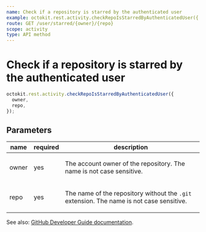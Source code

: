 ```yaml
---
name: Check if a repository is starred by the authenticated user
example: octokit.rest.activity.checkRepoIsStarredByAuthenticatedUser({ owner, repo })
route: GET /user/starred/{owner}/{repo}
scope: activity
type: API method
---
```


# Check if a repository is starred by the authenticated user

```js
octokit.rest.activity.checkRepoIsStarredByAuthenticatedUser({
  owner,
  repo,
});
```

## Parameters

<table>
  <thead>
    <tr>
      <th>name</th>
      <th>required</th>
      <th>description</th>
    </tr>
  </thead>
  <tbody>
    <tr><td>owner</td><td>yes</td><td>

The account owner of the repository. The name is not case sensitive.

</td></tr>
<tr><td>repo</td><td>yes</td><td>

The name of the repository without the `.git` extension. The name is not case sensitive.

</td></tr>
  </tbody>
</table>

See also: [GitHub Developer Guide documentation](https://docs.github.com/rest/reference/activity#check-if-a-repository-is-starred-by-the-authenticated-user).
